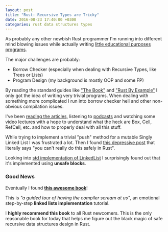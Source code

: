 ```yaml
---
layout: post
title: "Rust: Recursive Types are Tricky"
date: 2016-08-23 17:40:00 +0300
categories: rust data structures types
---
```


As probably any other newbish Rust programmer I'm running into different mind blowing issues while actually writing [little educational purposes programs](https://github.com/alopatindev/rust-experiments/).

The major challenges are probably:

- Borrow Checker (especially when dealing with Recursive Types, like Trees or Lists)
- Program Design (my background is mostly OOP and some FP)

By reading the standard guides like ["The Book"](https://doc.rust-lang.org/book/) and ["Rust By Example"](http://rustbyexample.com)
I only got the idea of writing very trivial programs.
When dealing with something more complicated I run into borrow checker hell and other non-obvious compilation issues.

I've been [reading the articles](https://tagpacker.com/user/alopatindev?t=rust), listening to [podcasts](http://www.newrustacean.com/show_notes/index.html) and watching some video lectures with a hope to understand what the heck are Box, Cell, RefCell, etc. and how to properly deal with all this stuff.

While trying to implement a trivial "push" method for a mutable Singly Linked List I was frustrated a lot.
Then I found [this depressive post](https://stackoverflow.com/questions/28608823/how-to-model-complex-recursive-data-structures-graphs/28622326#28622326) that literally says "you can't really do this safely in Rust".

Looking into [std implementation of LinkedList](https://github.com/rust-lang/rust/blob/99867ee88380062827b63ce547603eea5fd3136c/src/libcollections/linked_list.rs#L93) I surprisingly found out that it's implemented using **unsafe blocks**.

### Good News

Eventually I found **[this awesome book](http://cglab.ca/~abeinges/blah/too-many-lists/book)**!

This is *"a guided tour of having the compiler scream at us"*, an emotional step-by-step **linked lists implementation** tutorial.

I **highly recommend this book** to all Rust newcomers.
This is the only reasonable book for today that helps me figure out the black magic of safe recursive data structures design in Rust.
